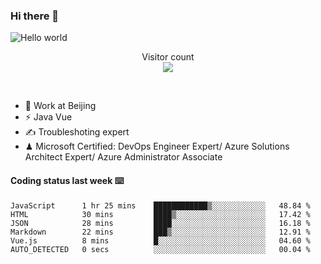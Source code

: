 ### Hi there 👋

<img src="https://raw.githubusercontent.com/sagar-viradiya/sagar-viradiya/master/resources/banner.png" alt="Hello world">
<p align="center"> 
  Visitor count<br/>
  <img src="https://profile-counter.glitch.me/youszoe/count.svg" />
</p>
<br/>

- 🍻 Work at Beijing 
- ⚡ Java Vue
- ✍️ Troubleshoting expert
- ♟  Microsoft Certified: DevOps Engineer Expert/ Azure Solutions Architect Expert/ Azure Administrator Associate

#### Coding status last week ⌨️

<!--START_SECTION:waka-->

```text
JavaScript      1 hr 25 mins    ████████████▒░░░░░░░░░░░░   48.84 %
HTML            30 mins         ████▒░░░░░░░░░░░░░░░░░░░░   17.42 %
JSON            28 mins         ████░░░░░░░░░░░░░░░░░░░░░   16.18 %
Markdown        22 mins         ███▒░░░░░░░░░░░░░░░░░░░░░   12.91 %
Vue.js          8 mins          █░░░░░░░░░░░░░░░░░░░░░░░░   04.60 %
AUTO_DETECTED   0 secs          ░░░░░░░░░░░░░░░░░░░░░░░░░   00.04 %
```

<!--END_SECTION:waka-->

<br/>
<center><img src="http://ghchart.rshah.org/409ba5/yousazoe" alt="" /></center>


